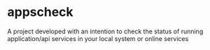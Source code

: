 # appscheck

A project developed with an intention to check the status of running application/api services in your local system or online services
